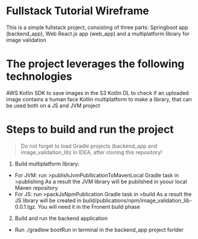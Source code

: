 # Fullstack Tutorial Wireframe
This is a simple fullstack project, consisting of three parts: Springboot app (backend_app), Web React.js app (web_app) and a multiplatform library for image validation

# The project leverages the following technologies
  AWS Kotlin SDK to save images in the S3
  Kotlin DL to check if an uploaded image contains a human face
  Kotlin multiplatform to make a library, that can be used both on a JS and JVM project
  
# Steps to build and run the project
> Do not forget to load Gradle projects (backend_app and image_validation_lib) in IDEA, after cloning this repository!

1. Build multiplatform library:
  - For JVM: run >publishJvmPubllicationToMavenLocal Gradle task in >publishing
  As a result the JVM library will be pubilshed in yoour local Maven repository
  - For JS: run >packJsNpmPublication Gradle task in >build
  As a result the JS library will be created in build/publications/npm/image_validation_lib-0.0.1.tgz. You will need it in the Fronent build phase

2. Build and run the backend application
  - Run ./gradlew bootRun in terminal in the backend_app project forlder
